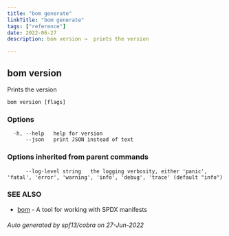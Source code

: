 ```yaml
---
title: "bom generate"
linkTitle: "bom generate"
tags: ["reference"]
date: 2022-06-27
description: bom version →  prints the version

---
```


## bom version

Prints the version

```
bom version [flags]
```

### Options

```
  -h, --help   help for version
      --json   print JSON instead of text
```

### Options inherited from parent commands

```
      --log-level string   the logging verbosity, either 'panic', 'fatal', 'error', 'warning', 'info', 'debug', 'trace' (default "info")
```

### SEE ALSO

* [bom](bom.md)	 - A tool for working with SPDX manifests

###### Auto generated by spf13/cobra on 27-Jun-2022
